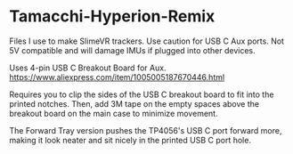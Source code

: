 # Tamacchi-Hyperion-Remix
Files I use to make SlimeVR trackers.
Use caution for USB C Aux ports. Not 5V compatible and will damage IMUs if plugged into other devices.

Uses 4-pin USB C Breakout Board for Aux. https://www.aliexpress.com/item/1005005187670446.html

Requires you to clip the sides of the USB C breakout board to fit into the printed notches. Then, add 3M tape on the empty spaces above the breakout board on the main case to minimize movement.

The Forward Tray version pushes the TP4056's USB C port forward more, making it look neater and sit nicely in the printed USB C port hole.
